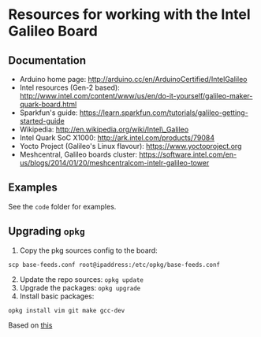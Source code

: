 Resources for working with the Intel Galileo Board
==================================================

## Documentation

- Arduino home page: http://arduino.cc/en/ArduinoCertified/IntelGalileo
- Intel resources (Gen-2 based): http://www.intel.com/content/www/us/en/do-it-yourself/galileo-maker-quark-board.html
- Sparkfun's guide: https://learn.sparkfun.com/tutorials/galileo-getting-started-guide
- Wikipedia: http://en.wikipedia.org/wiki/Intel\_Galileo
- Intel Quark SoC X1000: http://ark.intel.com/products/79084
- Yocto Project (Galileo's Linux flavour): https://www.yoctoproject.org
- Meshcentral, Galileo boards cluster: https://software.intel.com/en-us/blogs/2014/01/20/meshcentralcom-intelr-galileo-tower


## Examples

See the `code` folder for examples.

## Upgrading `opkg`

1. Copy the pkg sources config to the board:

  `scp base-feeds.conf root@ipaddress:/etc/opkg/base-feeds.conf`

2. Update the repo sources: `opkg update`
3. Upgrade the packages: `opkg upgrade`
4. Install basic packages:

  `opkg install vim git make gcc-dev`

Based on [this](http://alextgalileo.altervista.org/package-repo-configuration-instructions.html)
